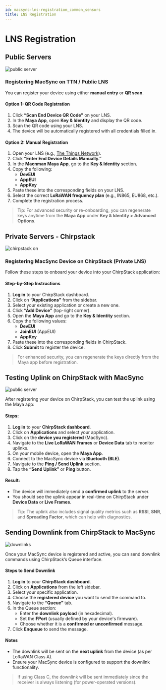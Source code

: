 ```yaml
---
id: macsync-lns-registration_common_sensors
title: LNS Registration
---
```


# LNS Registration 

## Public Servers

![public server](/img/lorawan/ttn_registration.webp)

### Registering MacSync on TTN / Public LNS

You can register your device using either **manual entry** or **QR scan**.

#### Option 1: QR Code Registration

1. Click **“Scan End Device QR Code”** on your LNS.
2. In the **Maya App**, open **Key & Identity** and display the QR code.
3. Scan the QR code using your LNS.
4. The device will be automatically registered with all credentials filled in.  

#### Option 2: Manual Registration

1. Open your LNS (e.g., [The Things Network](https://www.thethingsnetwork.org/)).
2. Click **“Enter End Device Details Manually.”**
3. In the **Macnman Maya App**, go to the **Key & Identity** section.
4. Copy the following:
   - **DevEUI**
   - **AppEUI**
   - **AppKey**
5. Paste these into the corresponding fields on your LNS.
6. Select the correct **LoRaWAN frequency plan** (e.g., IN865, EU868, etc.).
7. Complete the registration process.

> Tip: For advanced security or re-onboarding, you can regenerate keys anytime from the **Maya App** under **Key & Identity > Advanced Options**.

<div class="faint-line"></div>

## Private Servers - Chirpstack

![chirpstack on](/img/lorawan/private_chirpstack_one.webp)

### Registering MacSync Device on ChirpStack (Private LNS)

Follow these steps to onboard your device into your ChirpStack application:

#### Step-by-Step Instructions

1. **Log in** to your ChirpStack dashboard.
2. Click on **“Applications”** from the sidebar.
3. Select your existing application or create a new one.
4. Click **“Add Device”** (top-right corner).
5. Open the **Maya App** and go to the **Key & Identity** section.
6. Copy the following values:
   - **DevEUI**
   - **JoinEUI** (AppEUI)
   - **AppKey**
7. Paste these into the corresponding fields in ChirpStack.
8. Click **Submit** to register the device.

> For enhanced security, you can regenerate the keys directly from the Maya app before registration.

## Testing Uplink on ChirpStack with MacSync

![public server](/img/lorawan/chipstacktwopchipstacktwo.webp)

After registering your device on ChirpStack, you can test the uplink using the Maya app:

#### Steps:

1. **Log in** to your **ChirpStack dashboard**.
2. Click on **Applications** and select your application.
3. Click on the **device you registered** (MacSync).
4. Navigate to the **Live LoRaWAN Frames** or **Device Data** tab to monitor uplinks.
5. On your mobile device, open the **Maya App**.
6. Connect to the MacSync device via **Bluetooth (BLE)**.
7. Navigate to the **Ping / Send Uplink** section.
8. Tap the **“Send Uplink”** or **Ping** button.

#### Result:

- The device will immediately send a **confirmed uplink** to the server.
- You should see the uplink appear in real-time on ChirpStack under **Device Data** or **Live Frames**.

> Tip: The uplink also includes signal quality metrics such as **RSSI**, **SNR**, and **Spreading Factor**, which can help with diagnostics.


## Sending Downlink from ChirpStack to MacSync

![downlinks](/img/lorawan/downlinks.webp)

Once your MacSync device is registered and active, you can send downlink commands using ChirpStack’s Queue interface.

#### Steps to Send Downlink

1. **Log in** to your **ChirpStack dashboard**.
2. Click on **Applications** from the left sidebar.
3. Select your specific application.
4. Choose the **registered device** you want to send the command to.
5. Navigate to the **“Queue”** tab.
6. In the Queue section:
   - Enter the **downlink payload** (in hexadecimal).
   - Set the **FPort** (usually defined by your device's firmware).
   - Choose whether it is a **confirmed or unconfirmed** message.
7. Click **Enqueue** to send the message.


#### Notes

- The downlink will be sent on the **next uplink** from the device (as per LoRaWAN Class A).
- Ensure your MacSync device is configured to support the downlink functionality.

> If using Class C, the downlink will be sent immediately since the receiver is always listening (for power-operated versions).